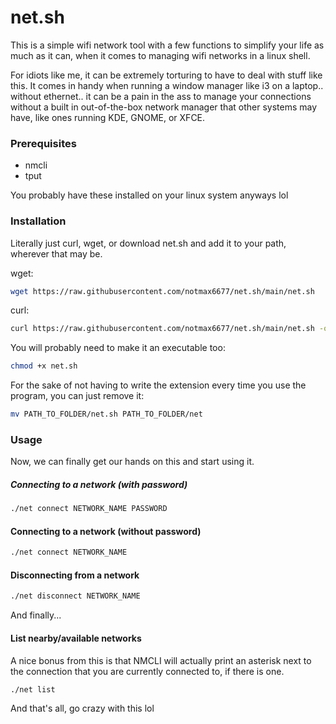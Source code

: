 # net.sh

This is a simple wifi network tool with a few functions to simplify your life as much as it can, when it comes to managing wifi networks in a linux shell.

For idiots like me, it can be extremely torturing to have to deal with stuff like this. It comes in handy when running a window manager like i3 on a laptop.. without ethernet.. it can be a pain in the ass to manage your connections without a built in out-of-the-box network manager that other systems may have, like ones running KDE, GNOME, or XFCE.

### Prerequisites
* nmcli
* tput

You probably have these installed on your linux system anyways lol

### Installation
Literally just curl, wget, or download net.sh and add it to your path, wherever that may be.

wget:
```sh
wget https://raw.githubusercontent.com/notmax6677/net.sh/main/net.sh
```

curl:
```sh
curl https://raw.githubusercontent.com/notmax6677/net.sh/main/net.sh -o net.sh
```

You will probably need to make it an executable too:
```sh
chmod +x net.sh
```

For the sake of not having to write the extension every time you use the program, you can just remove it:
```sh
mv PATH_TO_FOLDER/net.sh PATH_TO_FOLDER/net
```

### Usage
Now, we can finally get our hands on this and start using it.

##### Connecting to a network (with password)
```sh
./net connect NETWORK_NAME PASSWORD
```

#### Connecting to a network (without password)
```sh
./net connect NETWORK_NAME
```

#### Disconnecting from a network
```sh
./net disconnect NETWORK_NAME
```

And finally...

#### List nearby/available networks
A nice bonus from this is that NMCLI will actually print an asterisk next to the connection that you are currently connected to, if there is one.
```sh
./net list
```

And that's all, go crazy with this lol
